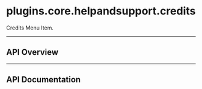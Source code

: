 # plugins.core.helpandsupport.credits

Credits Menu Item.

---

## API Overview

---

## API Documentation


